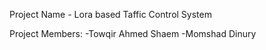 ﻿Project Name - Lora based Taffic Control System

Project Members:
    -Towqir Ahmed Shaem
    -Momshad Dinury
    
